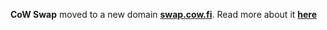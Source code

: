 **CoW Swap** moved to a new domain **[swap.cow.fi](https://swap.cow.fi)**. Read more about it **[here](<tweet link>)**

